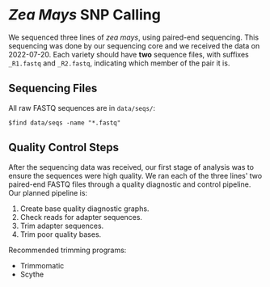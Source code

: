 # *Zea Mays* SNP Calling

We sequenced three lines of *zea mays*, using paired-end sequencing. This sequencing was done 
by our sequencing core and we received the data on 2022-07-20. Each variety should have **two**
sequence files, with suffixes `_R1.fastq` and `_R2.fastq`, indicating which member of the pair
it is.

## Sequencing Files

All raw FASTQ sequences are in `data/seqs/`:

	$find data/seqs -name "*.fastq"

## Quality Control Steps


After the sequencing data was received, our first stage of analysis
was to ensure the sequences were high quality. We ran each of the
three lines' two paired-end FASTQ files through a quality diagnostic
and control pipeline. Our planned pipeline is:


1. Create base quality diagnostic graphs.
2. Check reads for adapter sequences.
3. Trim adapter sequences.
4. Trim poor quality bases.


Recommended trimming programs:


- Trimmomatic
- Scythe
